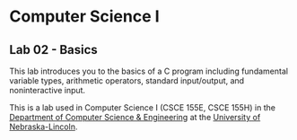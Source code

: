 # Computer Science I
## Lab 02 - Basics

This lab introduces you to the basics of a C program
including fundamental variable types, arithmetic operators,
standard input/output, and noninteractive input.

This is a lab used in Computer Science I (CSCE 155E, CSCE 155H) in the [Department of Computer Science & Engineering](https://cse.unl.edu) at the [University of Nebraska-Lincoln](https://unl.edu).
